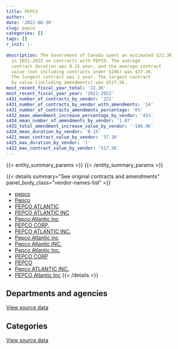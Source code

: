 ```yaml
---
title: PEPCO
author: ''
date: '2022-08-30'
slug: pepco
categories: []
tags: []
r_init: |-
  
description: The Government of Canada spent an estimated $22.3K
  in 2021-2022 on contracts with PEPCO. The average
  contract duration was 0.15 year, and the average contract
  value (not including contracts under $10k) was $37.1K.
  The longest contract was 1 year. The largest contract
  by value (including amendments) was $517.5K.
most_recent_fiscal_year_total: '22.3K'
most_recent_fiscal_year_year: '2021-2022'
s431_number_of_contracts_by_vendor: '222'
s431_number_of_contracts_by_vendor_with_amendments: '14'
s431_number_of_contracts_amendments_percentage: '6%'
s432_mean_amendment_increase_percentage_by_vendor: '41%'
s434_mean_number_of_amendments_by_vendor: '1.07'
s433_total_amendment_increase_value_by_vendor: '-186.9K'
s424_mean_duration_by_vendor: '0.15'
s421_mean_contract_value_by_vendor: '37.1K'
s425_max_duration_by_vendor: '1'
s422_max_contract_value_by_vendor: '517.5K'
---
```


<script src="/rmarkdown-libs/htmlwidgets/htmlwidgets.js"></script>
<link href="/rmarkdown-libs/datatables-css/datatables-crosstalk.css" rel="stylesheet" />
<script src="/rmarkdown-libs/datatables-binding/datatables.js"></script>
<script src="/rmarkdown-libs/jquery/jquery-3.6.0.min.js"></script>
<link href="/rmarkdown-libs/dt-core-bootstrap/css/dataTables.bootstrap.min.css" rel="stylesheet" />
<link href="/rmarkdown-libs/dt-core-bootstrap/css/dataTables.bootstrap.extra.css" rel="stylesheet" />
<script src="/rmarkdown-libs/dt-core-bootstrap/js/jquery.dataTables.min.js"></script>
<script src="/rmarkdown-libs/dt-core-bootstrap/js/dataTables.bootstrap.min.js"></script>
<link href="/rmarkdown-libs/crosstalk/css/crosstalk.min.css" rel="stylesheet" />
<script src="/rmarkdown-libs/crosstalk/js/crosstalk.min.js"></script>
<script src="/rmarkdown-libs/htmlwidgets/htmlwidgets.js"></script>
<link href="/rmarkdown-libs/datatables-css/datatables-crosstalk.css" rel="stylesheet" />
<script src="/rmarkdown-libs/datatables-binding/datatables.js"></script>
<script src="/rmarkdown-libs/jquery/jquery-3.6.0.min.js"></script>
<link href="/rmarkdown-libs/dt-core-bootstrap/css/dataTables.bootstrap.min.css" rel="stylesheet" />
<link href="/rmarkdown-libs/dt-core-bootstrap/css/dataTables.bootstrap.extra.css" rel="stylesheet" />
<script src="/rmarkdown-libs/dt-core-bootstrap/js/jquery.dataTables.min.js"></script>
<script src="/rmarkdown-libs/dt-core-bootstrap/js/dataTables.bootstrap.min.js"></script>
<link href="/rmarkdown-libs/crosstalk/css/crosstalk.min.css" rel="stylesheet" />
<script src="/rmarkdown-libs/crosstalk/js/crosstalk.min.js"></script>

{{< entity_summary_params >}}
{{< /entity_summary_params >}}

{{< details summary="See original contracts and amendments" panel_body_class="vendor-names-list" >}}
- [pepco](https://search.open.canada.ca/en/ct/?sort=contract_value_f%20desc&page=1&search_text=%22pepco%22)
- [Pepco](https://search.open.canada.ca/en/ct/?sort=contract_value_f%20desc&page=1&search_text=%22Pepco%22)
- [PEPCO ATLANTIC](https://search.open.canada.ca/en/ct/?sort=contract_value_f%20desc&page=1&search_text=%22PEPCO%20ATLANTIC%22)
- [PEPCO ATLANTIC INC](https://search.open.canada.ca/en/ct/?sort=contract_value_f%20desc&page=1&search_text=%22PEPCO%20ATLANTIC%20INC%22)
- [Pepco Atlantic Inc](https://search.open.canada.ca/en/ct/?sort=contract_value_f%20desc&page=1&search_text=%22Pepco%20Atlantic%20Inc%22)
- [PEPCO CORP.](https://search.open.canada.ca/en/ct/?sort=contract_value_f%20desc&page=1&search_text=%22PEPCO%20CORP.%22)
- [PEPCO ATLANTIC INC.](https://search.open.canada.ca/en/ct/?sort=contract_value_f%20desc&page=1&search_text=%22PEPCO%20ATLANTIC%20INC.%22)
- [Pepco Atlantic inc](https://search.open.canada.ca/en/ct/?sort=contract_value_f%20desc&page=1&search_text=%22Pepco%20Atlantic%20inc%22)
- [Pepco Atlantic INC.](https://search.open.canada.ca/en/ct/?sort=contract_value_f%20desc&page=1&search_text=%22Pepco%20Atlantic%20INC.%22)
- [Pepco Atlantic Inc.](https://search.open.canada.ca/en/ct/?sort=contract_value_f%20desc&page=1&search_text=%22Pepco%20Atlantic%20Inc.%22)
- [PEPCO CORP](https://search.open.canada.ca/en/ct/?sort=contract_value_f%20desc&page=1&search_text=%22PEPCO%20CORP%22)
- [PEPCO](https://search.open.canada.ca/en/ct/?sort=contract_value_f%20desc&page=1&search_text=%22PEPCO%22)
- [Pepco ATLANTIC INC.](https://search.open.canada.ca/en/ct/?sort=contract_value_f%20desc&page=1&search_text=%22Pepco%20ATLANTIC%20INC.%22)
- [PEPCO Atlantic Inc](https://search.open.canada.ca/en/ct/?sort=contract_value_f%20desc&page=1&search_text=%22PEPCO%20Atlantic%20Inc%22)
{{< /details >}}

## Departments and agencies

<div id="htmlwidget-1" style="width:100%;height:auto;" class="datatables html-widget"></div>
<script type="application/json" data-for="htmlwidget-1">{"x":{"style":"bootstrap","filter":"none","vertical":false,"data":[["<a href=\"/departments/aafc-aac/\">Agriculture and Agri-Food Canada<\/a>","<a href=\"/departments/csc-scc/\">Correctional Service of Canada<\/a>","<a href=\"/departments/dfo-mpo/\">Fisheries and Oceans Canada<\/a>","<a href=\"/departments/dnd-mdn/\">National Defence<\/a>","<a href=\"/departments/ec/\">Environment and Climate Change Canada<\/a>","<a href=\"/departments/nrcan-rncan/\">Natural Resources Canada<\/a>","<a href=\"/departments/pc/\">Parks Canada<\/a>","<a href=\"/departments/pwgsc-tpsgc/\">Public Services and Procurement Canada<\/a>"],[679785.44,240432.3,49740.45,2537384.34,null,null,500145.02,276000],[152019.57,126694.47,92189.64,1038901.52,null,11500,187674.68,69000],[null,null,null,null,1702.52,null,null,null],[null,null,null,null,22294.94,null,null,null]],"container":"<table class=\"table table-striped table-hover row-border order-column display\">\n  <thead>\n    <tr>\n      <th>Department<\/th>\n      <th>2018-2019<\/th>\n      <th>2019-2020<\/th>\n      <th>2020-2021<\/th>\n      <th>2021-2022<\/th>\n    <\/tr>\n  <\/thead>\n<\/table>","options":{"order":[[4,"desc"]],"pageLength":10,"autoWidth":true,"columnDefs":[{"targets":1,"render":"function(data, type, row, meta) {\n    return type !== 'display' ? data : DTWidget.formatCurrency(data, \"$\", 2, 3, \",\", \".\", true, null);\n  }"},{"targets":2,"render":"function(data, type, row, meta) {\n    return type !== 'display' ? data : DTWidget.formatCurrency(data, \"$\", 2, 3, \",\", \".\", true, null);\n  }"},{"targets":3,"render":"function(data, type, row, meta) {\n    return type !== 'display' ? data : DTWidget.formatCurrency(data, \"$\", 2, 3, \",\", \".\", true, null);\n  }"},{"targets":4,"render":"function(data, type, row, meta) {\n    return type !== 'display' ? data : DTWidget.formatCurrency(data, \"$\", 2, 3, \",\", \".\", true, null);\n  }"},{"width":"16%","targets":[1,2,3,4]},{"className":"dt-right","targets":[1,2,3,4]}],"orderClasses":false}},"evals":["options.columnDefs.0.render","options.columnDefs.1.render","options.columnDefs.2.render","options.columnDefs.3.render"],"jsHooks":[]}</script>
<p class="text-right">
<a href="https://github.com/GoC-Spending/contracts-data/tree/main/data/out/vendors/pepco/summary_by_fiscal_year_by_department.csv" class="source-data-link btn btn-link">View source data</a>
</p>

## Categories

<div id="htmlwidget-2" style="width:100%;height:auto;" class="datatables html-widget"></div>
<script type="application/json" data-for="htmlwidget-2">{"x":{"style":"bootstrap","filter":"none","vertical":false,"data":[["<a href=\"/categories/defence/\">Defence<\/a>","<a href=\"/categories/transportation_and_logistics/\">Transportation and logistics<\/a>"],[2537384.34,1746103.21],[1038901.52,639078.36],[null,1702.52],[null,22294.94]],"container":"<table class=\"table table-striped table-hover row-border order-column display\">\n  <thead>\n    <tr>\n      <th>Category<\/th>\n      <th>2018-2019<\/th>\n      <th>2019-2020<\/th>\n      <th>2020-2021<\/th>\n      <th>2021-2022<\/th>\n    <\/tr>\n  <\/thead>\n<\/table>","options":{"order":[[4,"desc"]],"dom":"t","pageLength":30,"autoWidth":true,"columnDefs":[{"targets":1,"render":"function(data, type, row, meta) {\n    return type !== 'display' ? data : DTWidget.formatCurrency(data, \"$\", 2, 3, \",\", \".\", true, null);\n  }"},{"targets":2,"render":"function(data, type, row, meta) {\n    return type !== 'display' ? data : DTWidget.formatCurrency(data, \"$\", 2, 3, \",\", \".\", true, null);\n  }"},{"targets":3,"render":"function(data, type, row, meta) {\n    return type !== 'display' ? data : DTWidget.formatCurrency(data, \"$\", 2, 3, \",\", \".\", true, null);\n  }"},{"targets":4,"render":"function(data, type, row, meta) {\n    return type !== 'display' ? data : DTWidget.formatCurrency(data, \"$\", 2, 3, \",\", \".\", true, null);\n  }"},{"width":"16%","targets":[1,2,3,4]},{"className":"dt-right","targets":[1,2,3,4]}],"orderClasses":false,"lengthMenu":[10,25,30,50,100]}},"evals":["options.columnDefs.0.render","options.columnDefs.1.render","options.columnDefs.2.render","options.columnDefs.3.render"],"jsHooks":[]}</script>
<p class="text-right">
<a href="https://github.com/GoC-Spending/contracts-data/tree/main/data/out/vendors/pepco/summary_by_fiscal_year_by_category.csv" class="source-data-link btn btn-link">View source data</a>
</p>

